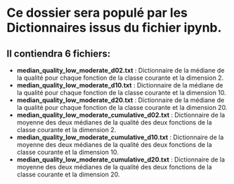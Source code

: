 # Ce dossier sera populé par les Dictionnaires issus du fichier ipynb.

## Il contiendra 6 fichiers:

- **median_quality_low_moderate_d02.txt** : Dictionnaire de la médiane de la qualité pour chaque fonction de la classe courante et la dimension 2.
- **median_quality_low_moderate_d10.txt** : Dictionnaire de la médiane de la qualité pour chaque fonction de la classe courante et la dimension 10.
- **median_quality_low_moderate_d20.txt** : Dictionnaire de la médiane de la qualité pour chaque fonction de la classe courante et la dimension 20.
- **median_quality_low_moderate_cumulative_d02.txt** : Dictionnaire de la moyenne des deux médianes de la qualité des deux fonctions de la classe courante et la dimension 2.
- **median_quality_low_moderate_cumulative_d10.txt** : Dictionnaire de la moyenne des deux médianes de la qualité des deux fonctions de la classe courante et la dimension 10.
- **median_quality_low_moderate_cumulative_d20.txt** : Dictionnaire de la moyenne des deux médianes de la qualité des deux fonctions de la classe courante et la dimension 20.
